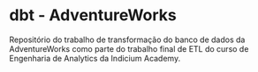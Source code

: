 # dbt - AdventureWorks

Repositório do trabalho de transformação do banco de dados da AdventureWorks como parte do trabalho final de ETL do curso de Engenharia de Analytics da Indicium Academy.